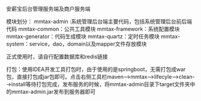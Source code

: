 安薪宝后台管理服务端及商户服务端


模块划分：
mmtax-admin :系统管理后台端主要代码，包括系统管理后台前后端代码
mmtax-common：公共工具模块
mmtax-framework：系统配置模块
mmtax-generator：代码生成模块
mmtax-quartz：定时任务模块
mmtax-system：service，dao，domain以及mapper文件存放模块

正式使用时，请自行配置数据库和redis链接


打包：使用IDEA开发工具打包时，由于使用的是springboot，无需打包成war包，直接打包成jar包即可。点击右侧工具栏maven-->mmtax-->lifecyle-->clean-->install等待打包完成，发布服务的时候，将mmtax-admin目录下target文件夹中的mmtax-admin.jar发布到服务器即可
